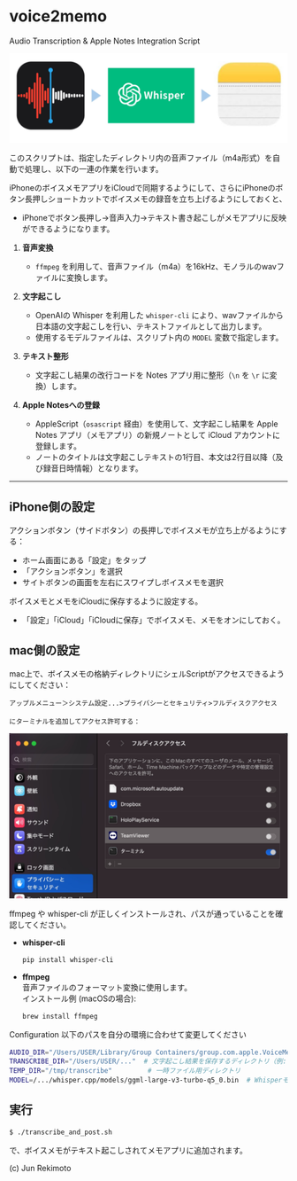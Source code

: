 # voice2memo
 Audio Transcription & Apple Notes Integration Script

![](images/head.jpg)

このスクリプトは、指定したディレクトリ内の音声ファイル（m4a形式）を自動で処理し、以下の一連の作業を行います。

iPhoneのボイスメモアプリをiCloudで同期するようにして、さらにiPhoneのボタン長押しショートカットでボイスメモの録音を立ち上げるようにしておくと、
- iPhoneでボタン長押し→音声入力→テキスト書き起こしがメモアプリに反映
ができるようになります。

1. **音声変換**  
   - `ffmpeg` を利用して、音声ファイル（m4a）を16kHz、モノラルのwavファイルに変換します。

2. **文字起こし**  
   - OpenAIの Whisper を利用した `whisper-cli` により、wavファイルから日本語の文字起こしを行い、テキストファイルとして出力します。
   - 使用するモデルファイルは、スクリプト内の `MODEL` 変数で指定します。

3. **テキスト整形**  
   - 文字起こし結果の改行コードを Notes アプリ用に整形（`\n` を `\r` に変換）します。

4. **Apple Notesへの登録**  
   - AppleScript（`osascript` 経由）を使用して、文字起こし結果を Apple Notes アプリ（メモアプリ）の新規ノートとして iCloud アカウントに登録します。  
   - ノートのタイトルは文字起こしテキストの1行目、本文は2行目以降（及び録音日時情報）となります。

---
## iPhone側の設定

アクションボタン（サイドボタン）の長押しでボイスメモが立ち上がるようにする：
- ホーム画面にある「設定」をタップ
- 「アクションボタン」を選択
- サイトボタンの画面を左右にスワイプしボイスメモを選択

ボイスメモとメモをiCloudに保存するように設定する。
- 「設定」「iCloud」「iCloudに保存」でボイスメモ、メモをオンにしておく。

## mac側の設定

mac上で、ボイスメモの格納ディレクトリにシェルScriptがアクセスできるようにしてください：

    アップルメニュー＞システム設定...>プライバシーとセキュリティ>フルディスクアクセス

    にターミナルを追加してアクセス許可する：
![](images/screen.jpg)


ffmpeg や whisper-cli が正しくインストールされ、パスが通っていることを確認してください。
- **whisper-cli** 
    ```bash
    pip install whisper-cli
    ```

- **ffmpeg**  
  音声ファイルのフォーマット変換に使用します。  
  インストール例 (macOSの場合):  
  ```bash
  brew install ffmpeg
  ```

Configuration 以下のパスを自分の環境に合わせて変更してください

```bash
AUDIO_DIR="/Users/USER/Library/Group Containers/group.com.apple.VoiceMemos.shared/Recordings"
TRANSCRIBE_DIR="/Users/USER/..."  # 文字起こし結果を保存するディレクトリ（例: テキストファイル保存先）
TEMP_DIR="/tmp/transcribe"         # 一時ファイル用ディレクトリ
MODEL=/.../whisper.cpp/models/ggml-large-v3-turbo-q5_0.bin  # Whisperモデルファイルのパス
```

## 実行
```bash
$ ./transcribe_and_post.sh
```

で、ボイスメモがテキスト起こしされてメモアプリに追加されます。

(c) Jun Rekimoto